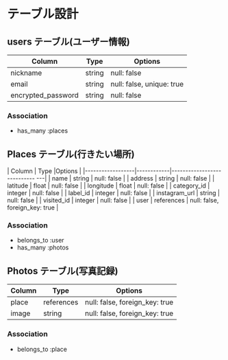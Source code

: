 # テーブル設計

## users テーブル(ユーザー情報)

| Column             | Type       | Options                   |
|--------------------|------------|---------------------------|
| nickname           | string     | null: false               |
| email              | string     | null: false, unique: true |
| encrypted_password | string     | null: false               |

### Association

- has_many :places

## Places テーブル(行きたい場所)

| Column           | Type       |Options                         |
|------------------|------------|---------------------------- ---|
| name             | string     | null: false                    |
| address          | string     | null: false                    |
| latitude         | float      | null: false                    |
| longitude        | float      | null: false                    |
| category_id      | integer    | null: false                    |
| label_id         | integer    | null: false                    |
| instagram_url    | string     | null: false                    |
| visited_id       | integer    | null: false                    |
| user             | references | null: false, foreign_key: true |

### Association

- belongs_to :user
- has_many :photos


## Photos テーブル(写真記録)

| Column     | Type       | Options                        |
|------------|------------|--------------------------------|
| place      | references | null: false, foreign_key: true |
| image      | string     | null: false, foreign_key: true |


### Association

- belongs_to :place